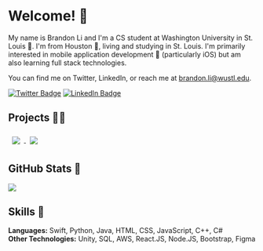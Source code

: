 <h1>Welcome! 👋</h1>
<p>
   My name is Brandon Li and I'm a CS student at Washington University in St. Louis 🐻. I'm from Houston 🤠, living and studying in St. Louis.
   I'm primarily interested in mobile application development 📱 (particularly iOS) but am also learning full stack technologies. 
   
   You can find me on Twitter, LinkedIn, or reach me at brandon.li@wustl.edu.
   
   <!--Check out my portfolio if you want to know more.-->
</p>

<!--[![Visits Badge](https://badges.pufler.dev/visits/braydoncoyer/braydoncoyer)](https:braydoncoyer.dev)-->
[![Twitter Badge](https://img.shields.io/badge/Twitter-Profile-informational?style=flat&logo=twitter&logoColor=white&color=1CA2F1)](https://twitter.com/librandon0706)
[![LinkedIn Badge](https://img.shields.io/badge/LinkedIn-Profile-informational?style=flat&logo=linkedin&logoColor=white&color=0D76A8)](https://www.linkedin.com/in/brandonlongli/)
<!--[![CodePen Badge](https://img.shields.io/badge/CodePen-Profile-informational?style=flat&logo=codepen&logoColor=white&color=black)](https://codepen.io/braydoncoyer)-->

<h2>Projects 👨‍💻</h2>
<a href="https://github.com/li-brandon/BearSurvival">
  <img align="center" style="margin:0.5rem" src="https://github-readme-stats.vercel.app/api/pin/?username=li-brandon&repo=BearSurvival"/>
</a>
<a href="https://github.com/li-brandon/personal-website">
  <img align="center" style="margin:0.5rem" src="https://github-readme-stats.vercel.app/api/pin/?username=li-brandon&repo=personal-website"/>
</a>

<!--<h2>Blog Posts 📝</h2>-->

<h2>GitHub Stats 💯</h2>

<p>
   <img align="center" src="https://github-readme-stats.vercel.app/api/top-langs/?username=li-brandon&title_color=00FFB5&bg_color=273036&text_color=ffffff" />
</p>

<h2>Skills 💼</h2>
<p>
   <strong>Languages:</strong> Swift, Python, Java, HTML, CSS, JavaScript, C++, C#
   <br>
   <strong>Other Technologies:</strong> Unity, SQL, AWS, React.JS, Node.JS, Bootstrap, Figma
</p>
